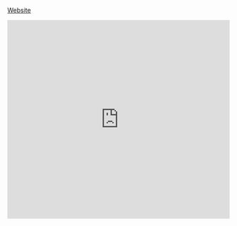 [Website](http://LoLUpdater.com)
<iframe src="https://kiwiirc.com/client/irc.quakenet.org/#LoLUpdater" style="border:0; width:100%; height:450px;"></iframe>
